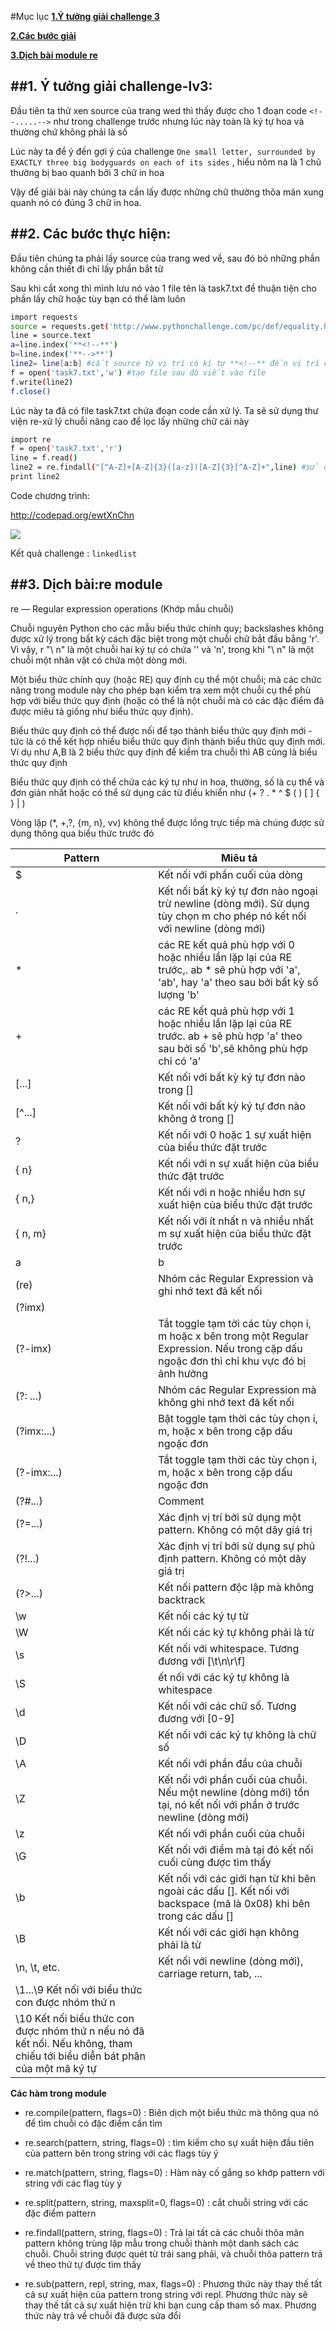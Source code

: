 #Mục lục
[**1.Ý tưởng giải challenge 3**](#phan1)

[**2.Các bước giải**](#phan2)

[**3.Dịch bài module re**](#phan3)

<a name="phan1"></a>
##1. Ý tưởng giải challenge-lv3:
--------------------------------

Đầu tiên ta thử xen source của trang wed thì thấy được cho 1 đoạn code `<!--.....-->` như trong challenge trước nhưng lúc này toàn là ký tự hoa và thường chứ không phải là số

Lúc này ta để ý đến gợi ý của challenge `One small letter, surrounded by EXACTLY three big bodyguards on each of its sides` , hiểu nôm na là 1 chũ thường bị bao quanh bởi 3 chữ in hoa

Vậy để giải bài này chúng ta cần lấy được những chữ thường thõa mãn xung quanh nó có đúng 3 chữ in hoa.

<a name="phan2"></a>
##2. Các bước thực hiện:
------------------------

Đầu tiên chúng ta phải lấy source của trang wed về, sau đó bỏ những phần không cần thiết đi chỉ lấy phần bắt từ <!-- đến -->

Sau khi cắt xong thì mình lưu nó vào 1 file tên là task7.txt để thuận tiện cho phần lấy chữ hoặc tùy bạn có thể làm luôn

```sh
import requests
source = requests.get('http://www.pythonchallenge.com/pc/def/equality.html') #dùng thư viện requests đê lất source
line = source.text
a=line.index('**<!--**')
b=line.index('**-->**')
line2= line[a:b] #cắt source từ vị trí có kí tự **<!--** đến vị trí có kí tuwh **-->**
f = open('task7.txt','w') #tạo file sau đó viết vào file
f.write(line2)
f.close()
```

Lúc này ta đã có file task7.txt chứa đoạn code cần xử lý. Ta sẽ sử dụng thư viện re-xử lý chuỗi nâng cao để lọc lấy những chữ cái này

```sh
import re
f = open('task7.txt','r')
line = f.read()
line2 = re.findall("[^A-Z]+[A-Z]{3}([a-z])[A-Z]{3}[^A-Z]+",line) #sử dụng thư viện re, kết nối tới chữ thõa [^A-Z] là từ không phải A-Z + 3 lần xuất hiện [A-Z] đặt kết nỗi tại [a-z] và phía sau cũng thõa mãn tính chất 3 hoa, 1 thường
print line2
```

Code chương trình:

http://codepad.org/ewtXnChn

<img src="http://i.imgur.com/MBz6NPJ.jpg">

Kết quả challenge : `linkedlist`

<a name="phan3"></a>
##3. Dịch bài:re module
-----------------------

re — Regular expression operations (Khớp mẫu chuỗi)

Chuỗi nguyên Python cho các mẫu biểu thức chính quy; backslashes không được xử lý trong bất kỳ cách đặc biệt trong một chuỗi chữ bắt đầu bằng 'r'. Vì vậy, r "\ n" là một chuỗi hai ký tự có chứa '\' và 'n', trong khi "\ n" là một chuỗi một nhân vật có chứa một dòng mới.

Một biểu thức chính quy (hoặc RE) quy định cụ thể một chuỗi; mà các chức năng trong module này cho phép bạn kiểm tra xem một chuỗi cụ thể phù hợp với biểu thức quy định (hoặc có thể là nột chuỗi mà có các đặc điểm đã được miêu tả giống như biểu thức quy định).

Biểu thức quy định có thể được nối để tạo thành biểu thức quy định mới - tức là có thể kết hợp nhiều biểu thức quy định thành biểu thức quy định mới. Ví dụ như A,B là 2 biểu thức quy định để kiểm tra chuỗi thì AB cũng là biểu thức quy định

Biểu thức quy định có thể chứa các ký tự như in hoa, thường, số là cụ thể và đơn giản nhất hoặc có thể sử dụng các từ điều khiển như  (+ ? . * ^ $ ( ) [ ] { } | \)

Vòng lặp (*, +,?, {m, n}, vv) không thể được lồng trực tiếp mà chúng được sử dụng thông qua biểu thức trước đó

|Pattern|Miêu tả|
|-------|-------|
|$	|Kết nối với phần cuối của dòng|
|.	|Kết nối bất kỳ ký tự đơn nào ngoại trừ newline (dòng mới). Sử dụng tùy chọn m cho phép nó kết nối với newline (dòng mới)|
|*  |các RE kết quả phù hợp với 0 hoặc nhiều lần lặp lại của RE trước,. ab * sẽ phù hợp với 'a', 'ab', hay 'a' theo sau bởi bất kỳ số lượng 'b'|
|+ 	|các RE kết quả phù hợp với 1 hoặc nhiều lần lặp lại của RE trước. ab + sẽ phù hợp 'a' theo sau bởi số 'b',sẽ không phù hợp chỉ có 'a'|
|[...]	|Kết nối với bất kỳ ký tự đơn nào trong []|
|[^...]	|Kết nối với bất kỳ ký tự đơn nào không ở trong []|
|?	|Kết nối với 0 hoặc 1 sự xuất hiện của biểu thức đặt trước|
|{ n}	|Kết nối với n sự xuất hiện của biểu thức đặt trước|
|{ n,}	|Kết nối với n hoặc nhiều hơn sự xuất hiện của biểu thức đặt trước|
|{ n, m}	|Kết nối với ít nhất n và nhiều nhất m sự xuất hiện của biểu thức đặt trước|
|a | b	|Kết nối với a hoặc b|
|(re)|	Nhóm các Regular Expression và ghi nhớ text đã kết nối|
|(?imx)|	|Bật toggle tạm tời các tùy chọn i, m hoặc x bên trong một Regular Expression. Nếu trong cặp dấu ngoặc đơn thì chỉ khu vực đó bị ảnh hưởng|
|(?-imx)	|Tắt toggle tạm tời các tùy chọn i, m hoặc x bên trong một Regular Expression. Nếu trong cặp dấu ngoặc đơn thì chỉ khu vực đó bị ảnh hưởng|
|(?: ...)	|Nhóm các Regular Expression mà không ghi nhớ text đã kết nối|
|(?imx:...)	|Bật toggle tạm thời các tùy chọn i, m, hoặc x bên trong cặp dấu ngoặc đơn|
|(?-imx:...)	|Tắt toggle tạm thời các tùy chọn i, m, hoặc x bên trong cặp dấu ngoặc đơn|
|(?#...)	|Comment|
|(?=...)	|Xác định vị trí bởi sử dụng một pattern. Không có một dãy giá trị|
|(?!...)	|Xác định vị trí bởi sử dụng sự phủ định pattern. Không có một dãy giá trị|
|(?>...)	|Kết nối pattern độc lập mà không backtrack|
|\w	|Kết nối các ký tự từ|
|\W	|Kết nối các ký tự không phải là từ|
|\s|Kết nối với whitespace. Tương đương với [\t\n\r\f]|
|\S	|ết nối với các ký tự không là whitespace|
|\d	|Kết nối với các chữ số. Tương đương với [0-9]|
|\D	|Kết nối với các ký tự không là chữ số|
|\A	|Kết nối với phần đầu của chuỗi|
|\Z	|Kết nối với phần cuối của chuỗi. Nếu một newline (dòng mới) tồn tại, nó kết nối với phần ở trước newline (dòng mới)|
|\z	|Kết nối với phần cuối của chuỗi|
|\G	|Kết nối với điểm mà tại đó kết nối cuối cùng được tìm thấy|
|\b	|Kết nối với các giới hạn từ khi bên ngoài các dấu []. Kết nối với backspace (mã là 0x08) khi bên trong các dấu []|
|\B	|Kết nối với các giới hạn không phải là từ|
|\n, \t, etc.	|Kết nối với newline (dòng mới), carriage return, tab, ...|
|\1...\9	Kết nối với biểu thức con được nhóm thứ n|
|\10	Kết nối biểu thức con được nhóm thứ n nếu nó đã kết nối. Nếu không, tham chiếu tới biểu diễn bát phân của một mã ký tự|

**Các hàm trong module**

- re.compile(pattern, flags=0) : Biên dịch một biểu thức mà thông qua nó để tìm chuỗi có đặc điểm cần tìm

- re.search(pattern, string, flags=0) : tìm kiếm cho sự xuất hiện đầu tiên của pattern bên trong string với các flags tùy ý

- re.match(pattern, string, flags=0) : Hàm này cố gắng so khớp pattern với string với các flag tùy ý

- re.split(pattern, string, maxsplit=0, flags=0) : cắt chuỗi string với các đặc điểm pattern

- re.findall(pattern, string, flags=0) : Trả lại tất cả các chuỗi thõa mãn pattern không trùng lặp mẫu trong chuỗi thành một danh sách các chuỗi. Chuỗi string được quét từ trái sang phải, và chuỗi thõa pattern trả về theo thứ tự được tìm thấy

- re.sub(pattern, repl, string, max, flags=0) : Phương thức này thay thế tất cả sự xuất hiện của pattern trong string với repl. Phương thức này sẽ thay thế tất cả sự xuất hiện trừ khi bạn cung cấp tham số max. Phương thức này trả về chuỗi đã được sửa đổi

